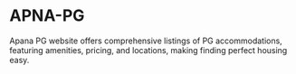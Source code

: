 # APNA-PG
Apana PG website offers comprehensive listings of PG accommodations, featuring amenities, pricing, and locations, making finding perfect housing easy.
